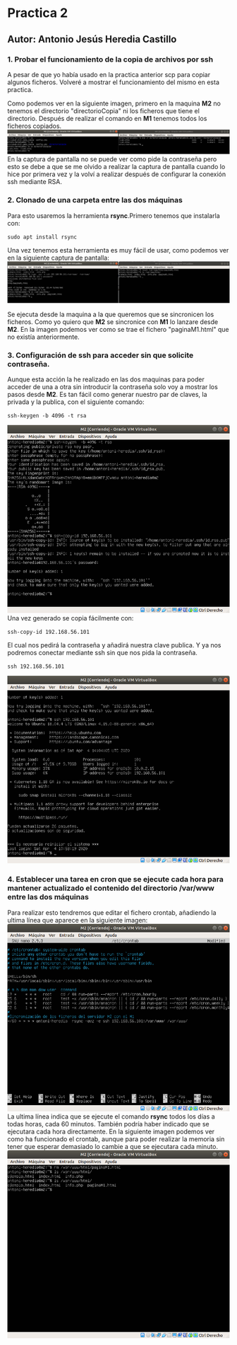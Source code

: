 # Practica 2
## Autor: Antonio Jesús Heredia Castillo
### 1. Probar el funcionamiento de la copia de archivos por ssh
A pesar de que yo había usado en la practica anterior scp para copiar algunos ficheros. Volveré a mostrar el funcionamiento del mismo en esta practica.  

Como podemos ver en la siguiente imagen, primero en la maquina __M2__ no tenemos el directorio "directorioCopia" ni los ficheros que tiene el directorio. Después de realizar el comando en __M1__ tenemos todos los ficheros copiados. 
![](img/apartado1_2.png)
En la captura de pantalla no se puede ver como pide la contraseña pero esto se debe a que se me olvido a realizar la captura de pantalla cuando lo hice por primera vez y la volví a realizar después de configurar la conexión ssh mediante RSA.

### 2. Clonado de una carpeta entre las dos máquinas

Para esto usaremos la herramienta __rsync__.Primero tenemos que instalarla con:
```console
sudo apt install rsync
```
Una vez tenemos esta herramienta es muy fácil de usar, como podemos ver en la siguiente captura de pantalla:
![](img/apartado2_1.png)

Se ejecuta desde la maquina a la que queremos que se sincronicen los ficheros. Como yo quiero que __M2__ se sincronice con __M1__ lo lanzare desde __M2__. En la imagen podemos ver como se trae el fichero "paginaM1.html" que no existía anteriormente. 

### 3. Configuración de ssh para acceder sin que solicite contraseña.

Aunque esta acción la he realizado en las dos maquinas para poder acceder de una a otra sin introducir la contraseña solo voy a mostrar los pasos desde  __M2__.
Es tan fácil como generar nuestro par de claves, la privada y la publica, con  el siguiente comando:
```console
ssh-keygen -b 4096 -t rsa
```
![](img/apartado3_1.png)
Una vez generado se copia fácilmente con:
```console
ssh-copy-id 192.168.56.101
```
El cual nos pedirá la contraseña y añadirá nuestra clave publica. Y ya nos podremos conectar mediante ssh sin que nos pida la contraseña.
```console
ssh 192.168.56.101
```
![](img/apartado3_2.png)

### 4. Establecer una tarea en cron que se ejecute cada hora para mantener actualizado el contenido del directorio /var/www entre las dos máquinas

Para realizar esto tendremos que editar el fichero crontab, añadiendo la ultima línea que aparece en la siguiente imagen:
![](img/apartado4_1.png)
La ultima línea indica que se ejecute el comando __rsync__ todos los días a todas horas, cada 60 minutos. También podría haber indicado que se ejecutara cada hora directamente. 
En la siguiente imagen podemos ver como ha funcionado el crontab, aunque para poder realizar la memoria sin tener que esperar demasiado lo cambie a que se ejecutara cada minuto. 
![](img/apartado4_2.png)